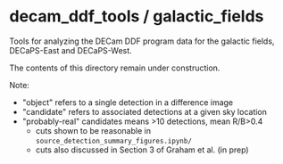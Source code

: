 # decam_ddf_tools / galactic_fields
Tools for analyzing the DECam DDF program data for the galactic fields, DECaPS-East and DECaPS-West.

The contents of this directory remain under construction.

Note:

 * "object" refers to a single detection in a difference image
 * "candidate" refers to associated detections at a given sky location
 * "probably-real" candidates means >10 detections, mean R/B>0.4
   * cuts shown to be reasonable in `source_detection_summary_figures.ipynb/`
   * cuts also discussed in Section 3 of Graham et al. (in prep)



